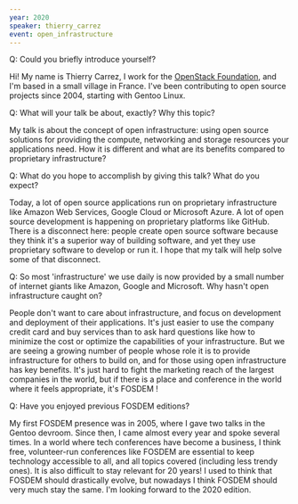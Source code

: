 ```yaml
---
year: 2020
speaker: thierry_carrez 
event: open_infrastructure 
---
```


Q: Could you briefly introduce yourself?

Hi! My name is Thierry Carrez, I work for the [OpenStack Foundation](https://www.openstack.org/foundation/), and I'm based in a small village in France. I've been contributing to open source projects since 2004, starting with Gentoo Linux.

Q: What will your talk be about, exactly? Why this topic?

My talk is about the concept of open infrastructure: using open source solutions for providing the compute, networking and storage resources your applications need. How it is different and what are its benefits compared to proprietary infrastructure?

Q: What do you hope to accomplish by giving this talk? What do you expect?

Today, a lot of open source applications run on proprietary infrastructure like Amazon Web Services, Google Cloud or Microsoft Azure. A lot of open source development is happening on proprietary platforms like GitHub. There is a disconnect here: people create open source software because they think it's a superior way of building software, and yet they use proprietary software to develop or run it. I hope that my talk will help solve some of that disconnect.

Q: So most 'infrastructure' we use daily is now provided by a small number of internet giants like Amazon, Google and Microsoft. Why hasn't open infrastructure caught on?

People don't want to care about infrastructure, and focus on development and deployment of their applications. It's just easier to use the company credit card and buy services than to ask hard questions like how to minimize the cost or optimize the capabilities of your infrastructure. But we are seeing a growing number of people whose role it is to provide infrastructure for others to build on, and for those using open infrastructure has key benefits. It's just hard to fight the marketing reach of the largest companies in the world, but if there is a place and conference in the world where it feels appropriate, it's FOSDEM !

Q: Have you enjoyed previous FOSDEM editions?

My first FOSDEM presence was in 2005, where I gave two talks in the Gentoo devroom. Since then, I came almost every year and spoke several times. In a world where tech conferences have become a business, I think free, volunteer-run conferences like FOSDEM are essential to keep technology accessible to all, and all topics covered (including less trendy ones). It is also difficult to stay relevant for 20 years! I used to think that FOSDEM should drastically evolve, but nowadays I think FOSDEM should very much stay the same. I'm looking forward to the 2020 edition. 
